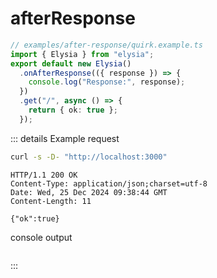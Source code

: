 <!-- This file is automatically-generated. Do not edit. -->

<template v-if="false">

> [!CAUTION]
> This file has been automatically generated from the [examples in the `examples/after-response` directory.](https://github.com/dtinth/elysia-by-example/tree/main/examples/after-response).
> Do not directly edit this file, as it will be overwritten.
> [[View the live site here.]](https://dtinth.github.io/elysia-by-example/examples/after-response.html)

</template>


# afterResponse

```ts
// examples/after-response/quirk.example.ts
import { Elysia } from "elysia";
export default new Elysia()
  .onAfterResponse(({ response }) => {
    console.log("Response:", response);
  })
  .get("/", async () => {
    return { ok: true };
  });

```


::: details Example request

<div style="margin-bottom: 0.5rem">

```sh
curl -s -D- "http://localhost:3000"
```

</div>

```http
HTTP/1.1 200 OK
Content-Type: application/json;charset=utf-8
Date: Wed, 25 Dec 2024 09:38:44 GMT
Content-Length: 11

{"ok":true}
```

<div style="margin-top: 0.5rem" class="language-ansi"><span class="lang">console output</span><pre style="background: black"><code style="color: white"><span v-html="&quot;Response: { ok: &lt;span style=\&quot;color:#A50\&quot;&gt;true&lt;span style=\&quot;color:#FFF\&quot;&gt; }&lt;/span&gt;&lt;/span&gt;&quot;"></span></code></pre></div>

:::

